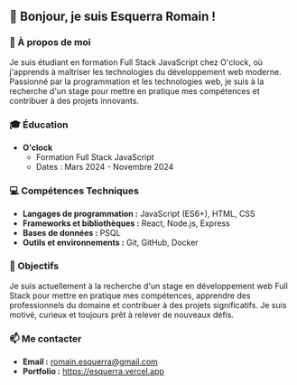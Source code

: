 ## 👋 Bonjour, je suis Esquerra Romain !

### 🌟 À propos de moi

Je suis étudiant en formation Full Stack JavaScript chez O'clock, où j'apprends à maîtriser les technologies du développement web moderne. Passionné par la programmation et les technologies web, je suis à la recherche d'un stage pour mettre en pratique mes compétences et contribuer à des projets innovants.

### 🎓 Éducation

- **O'clock**
  - Formation Full Stack JavaScript
  - Dates : Mars 2024 - Novembre 2024

### 💻 Compétences Techniques

- **Langages de programmation :** JavaScript (ES6+), HTML, CSS
- **Frameworks et bibliothèques :** React, Node.js, Express
- **Bases de données :** PSQL
- **Outils et environnements :** Git, GitHub, Docker


### 🌱 Objectifs

Je suis actuellement à la recherche d'un stage en développement web Full Stack pour mettre en pratique mes compétences, apprendre des professionnels du domaine et contribuer à des projets significatifs. Je suis motivé, curieux et toujours prêt à relever de nouveaux défis.

### 📫 Me contacter

- **Email :** romain.esquerra@gmail.com
- **Portfolio :** https://esquerra.vercel.app
